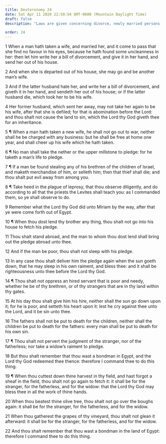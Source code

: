 ```yaml
---
title: Deuteronomy 24
date: Sat Apr 11 2020 22:50:54 GMT-0600 (Mountain Daylight Time)
draft: false
description: "Laws are given concerning divorce, newly married persons, making merchandise of men, taking pledges, leprosy, oppression of servants, and leaving gleanings of crops."

order: 24
---
```

    
1 When a man hath taken a wife, and married her, and it come to pass that she find no favour in his eyes, because he hath found some uncleanness in her: then let him write her a bill of divorcement, and give it in her hand, and send her out of his house.

2 And when she is departed out of his house, she may go and be another man’s wife.

3 And if the latter husband hate her, and write her a bill of divorcement, and giveth it in her hand, and sendeth her out of his house; or if the latter husband die, which took her to be his wife.

4 Her former husband, which sent her away, may not take her again to be his wife, after that she is defiled; for that is abomination before the Lord: and thou shalt not cause the land to sin, which the Lord thy God giveth thee for an inheritance.

5 ¶ When a man hath taken a new wife, he shall not go out to war, neither shall he be charged with any business: but he shall be free at home one year, and shall cheer up his wife which he hath taken.

6 ¶ No man shall take the nether or the upper millstone to pledge: for he taketh a man’s life to pledge.

7 ¶ If a man be found stealing any of his brethren of the children of Israel, and maketh merchandise of him, or selleth him; then that thief shall die; and thou shalt put evil away from among you.

8 ¶ Take heed in the plague of leprosy, that thou observe diligently, and do according to all that the priests the Levites shall teach you: as I commanded them, so ye shall observe to do.

9 Remember what the Lord thy God did unto Miriam by the way, after that ye were come forth out of Egypt.

10 ¶ When thou dost lend thy brother any thing, thou shalt not go into his house to fetch his pledge.

11 Thou shalt stand abroad, and the man to whom thou dost lend shall bring out the pledge abroad unto thee.

12 And if the man be poor, thou shalt not sleep with his pledge.

13 In any case thou shalt deliver him the pledge again when the sun goeth down, that he may sleep in his own raiment, and bless thee: and it shall be righteousness unto thee before the Lord thy God.

14 ¶ Thou shalt not oppress an hired servant that is poor and needy, whether he be of thy brethren, or of thy strangers that are in thy land within thy gates.

15 At his day thou shalt give him his hire, neither shall the sun go down upon it; for he is poor, and setteth his heart upon it: lest he cry against thee unto the Lord, and it be sin unto thee.

16 The fathers shall not be put to death for the children, neither shall the children be put to death for the fathers: every man shall be put to death for his own sin.

17 ¶ Thou shalt not pervert the judgment of the stranger, nor of the fatherless; nor take a widow’s raiment to pledge.

18 But thou shalt remember that thou wast a bondman in Egypt, and the Lord thy God redeemed thee thence: therefore I command thee to do this thing.

19 ¶ When thou cuttest down thine harvest in thy field, and hast forgot a sheaf in the field, thou shalt not go again to fetch it: it shall be for the stranger, for the fatherless, and for the widow: that the Lord thy God may bless thee in all the work of thine hands.

20 When thou beatest thine olive tree, thou shalt not go over the boughs again: it shall be for the stranger, for the fatherless, and for the widow.

21 When thou gatherest the grapes of thy vineyard, thou shalt not glean it afterward: it shall be for the stranger, for the fatherless, and for the widow.

22 And thou shalt remember that thou wast a bondman in the land of Egypt: therefore I command thee to do this thing.
